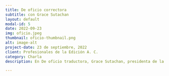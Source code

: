 ```yaml
---
title: De oficio correctora
subtitle: con Grace Sutachan
layout: default
modal-id: 5
date: 2022-09-23
img: oficio.jpeg
thumbnail: oficio-thumbnail.png
alt: image-alt
project-date: 23 de septiembre, 2022
client: Profesionales de la Edición A. C.
category: Charla
description: En De oficio traductora, Grace Sutachan, presidenta de la Organización Mexicana de Traductores (OMT) conversa con Ana Lilia Arias sobre el panorama de la traducción e interpretación en México, el reconocido Congreso de San Jerónimo y la modificación al artículo 153 del Reglamento de Insumos a la Salud, entre otros aspectos. <br> <iframe width="560" height="315" src="https://www.youtube.com/embed/cVdLFvoGAtM" title="YouTube video player" frameborder="0" allow="accelerometer; autoplay; clipboard-write; encrypted-media; gyroscope; picture-in-picture; web-share" allowfullscreen></iframe>.

---
```

